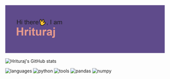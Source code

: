 <img src=https://github.com/jacktheripp3r/jacktheripp3r/blob/main/download.png>

![Hrituraj's GitHub stats](https://github-readme-stats.vercel.app/api?username=jacktheripp3r&show_icons=true&theme=dracula)

![languages](https://img.shields.io/static/v1?label=&message=languages:&color=555&style=flat-square)
![python](https://img.shields.io/static/v1?logo=python&label=&message=python&color=111&logoColor=#3776AB&style=flat-square&link=)
![tools](https://img.shields.io/static/v1?label=&message=languages:&color=555&style=flat-square)
![pandas](https://img.shields.io/static/v1?logo=pandas&label=&message=pandas&color=111&logoColor=#150458&style=flat-square&link=)
![numpy](https://img.shields.io/static/v1?logo=numpy&label=&message=numpy&color=111&logoColor=AAA&style=flat-square&link=)
<!--
**jacktheripp3r/jacktheripp3r** is a ✨ _special_ ✨ repository because its `README.md` (this file) appears on your GitHub profile.

Here are some ideas to get you started:

- 🔭 I’m currently working on ...
- 🌱 I’m currently learning ...
- 👯 I’m looking to collaborate on ...
- 🤔 I’m looking for help with ...
- 💬 Ask me about ...
- 📫 How to reach me: ...
- 😄 Pronouns: ...
- ⚡ Fun fact: ...
-->
